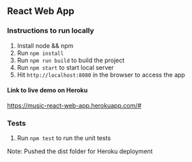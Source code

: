 React Web App
---------------------

### Instructions to run locally
1.  Install node && npm
2.  Run `npm install`
3.  Run `npm run build` to build the project
4.  Run `npm start` to start local server
5.  Hit `http://localhost:8080` in the browser to access the app

#### Link to live demo on Heroku
 https://music-react-web-app.herokuapp.com/#
 
### Tests
 1. Run `npm test` to run the unit tests


Note: Pushed the dist folder for Heroku deployment
 